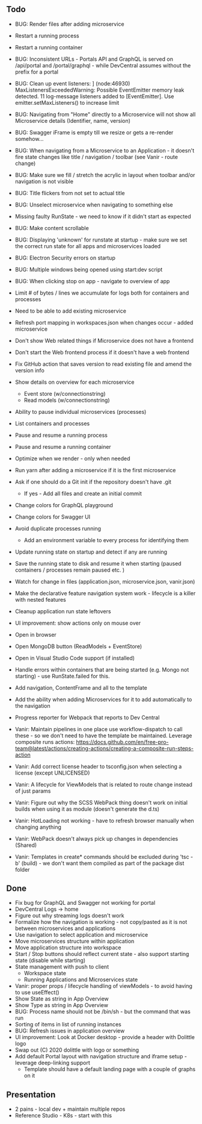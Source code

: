 #

## Todo

* BUG: Render files after adding microservice

* Restart a running process
* Restart a running container

* BUG: Inconsistent URLs - Portals API and GraphQL is served on /api/portal and /portal/graphql - while DevCentral assumes without the prefix for a portal

* BUG: Clean up event listeners: ] (node:46930) MaxListenersExceededWarning: Possible EventEmitter memory leak detected. 11 log-message listeners added to [EventEmitter]. Use emitter.setMaxListeners() to increase limit
* BUG: Navigating from "Home" directly to a Microservice will not show all Microservice details (Identifier, name, version)

* BUG: Swagger iFrame is empty till we resize or gets a re-render somehow...
* BUG: When navigating from a Microservice to an Application - it doesn't fire state changes like title / navigation / toolbar (see Vanir - route change)
* BUG: Make sure we fill / stretch the acrylic in layout when toolbar and/or navigation is not visible
* BUG: Title flickers from not set to actual title
* BUG: Unselect microservice when navigating to something else
* Missing faulty RunState - we need to know if it didn't start as expected

* BUG: Make content scrollable

* BUG: Displaying 'unknown' for runstate at startup - make sure we set the correct run state for all apps and microservices loaded
* BUG: Electron Security errors on startup
* BUG: Multiple windows being opened using start:dev script

* BUG: When clicking stop on app - navigate to overview of app

* Limit # of bytes / lines we accumulate for logs both for containers and processes

* Need to be able to add existing microservice

* Refresh port mapping in workspaces.json when changes occur - added microservice

* Don't show Web related things if Microservice does not have a frontend
* Don't start the Web frontend process if it doesn't have a web frontend

* Fix GitHub action that saves version to read existing file and amend the version info
* Show details on overview for each microservice
  * Event store (w/connectionstring)
  * Read models (w/connectionstring)
* Ability to pause individual microservices (processes)
* List containers and processes
* Pause and resume a running process
* Pause and resume a running container
* Optimize when we render - only when needed
* Run yarn after adding a microservice if it is the first microservice
* Ask if one should do a Git init if the repository doesn't have .git
  * If yes - Add all files and create an initial commit
* Change colors for GraphQL playground
* Change colors for Swagger UI
* Avoid duplicate processes running
  * Add an environment variable to every process for identifying them
* Update running state on startup and detect if any are running
* Save the running state to disk and resume it when starting (paused containers / processes remain paused etc. )

* Watch for change in files (application.json, microservice.json, vanir.json)
* Make the declarative feature navigation system work - lifecycle is a killer with nested features
* Cleanup application run state leftovers

* UI improvement: show actions only on mouse over

* Open in browser
* Open MongoDB button (ReadModels + EventStore)
* Open in Visual Studio Code support (if installed)

* Handle errors within containers that are being started (e.g. Mongo not starting) - use RunState.failed for this.

* Add navigation, ContentFrame and all to the template
* Add the ability when adding Microservices for it to add automatically to the navigation

* Progress reporter for Webpack that reports to Dev Central

* Vanir: Maintain pipelines in one place use workflow-dispatch to call these - so we don't need to have the template be maintained.
  Leverage composite runs actions: https://docs.github.com/en/free-pro-team@latest/actions/creating-actions/creating-a-composite-run-steps-action
* Vanir: Add correct license header to tsconfig.json when selecting a license (except UNLICENSED)
* Vanir: A lifecycle for ViewModels that is related to route change instead of just params
* Vanir: Figure out why the SCSS WebPack thing doesn't work on initial builds when using it as module (doesn't generate the d.ts)
* Vanir: HotLoading not working - have to refresh browser manually when changing anything
* Vanir: WebPack doesn't always pick up changes in dependencies (Shared)
* Vanir: Templates in create* commands should be excluded during 'tsc -b' (build) - we don't want them compiled as part of the package dist folder

## Done

* Fix bug for GraphQL and Swagger not working for portal
* DevCentral Logs -> home
* Figure out why streaming logs doesn't work
* Formalize how the navigation is working - not copy/pasted as it is not between microservices and applications
* Use navigation to select application and microservice
* Move microservices structure within application
* Move application structure into workspace
* Start / Stop buttons should reflect current state - also support starting state (disable while starting)
* State management with push to client
  * Workspace state
  * Running Applications and Microservices state
* Vanir: proper props / lifecycle handling of viewModels - to avoid having to use useEffect()
* Show State as string in App Overview
* Show Type as string in App Overview
* BUG: Process name should not be /bin/sh - but the command that was run
* Sorting of items in list of running instances
* BUG: Refresh issues in application overview
* UI improvement: Look at Docker desktop - provide a header with Dolittle logo
* Swap out (C) 2020 dolittle with logo or something
* Add default Portal layout with navigation structure and iframe setup - leverage deep-linking support
  * Template should have a default landing page with a couple of graphs on it

## Presentation

* 2 pains - local dev + maintain multiple repos
* Reference Studio - K8s - start with this
